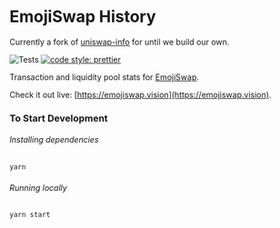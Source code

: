 # EmojiSwap History

Currently a fork of [uniswap-info](https://github.com/Uniswap/uniswap-info) for until we build our own.

![Tests](https://github.com/emojiswap/emojiswap-vision/workflows/Tests/badge.svg)
[![code style: prettier](https://img.shields.io/badge/code_style-prettier-ff69b4.svg?style=flat-square)](https://github.com/prettier/prettier)

Transaction and liquidity pool stats for [EmojiSwap](https://emojiswapclassic.org).

Check it out live: [https://emojiswap.vision](https://emojiswap.vision).

### To Start Development

###### Installing dependencies

```bash
yarn
```

###### Running locally

```bash
yarn start
```
